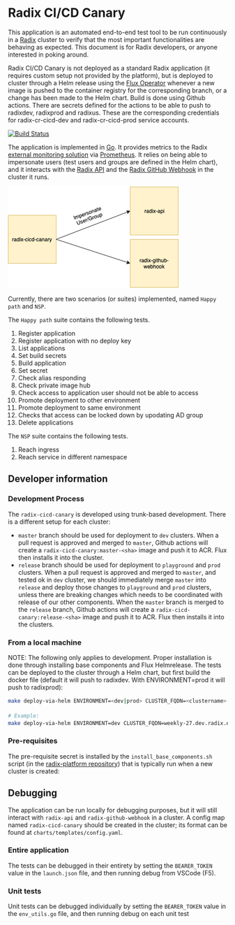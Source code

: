 # Radix CI/CD Canary

This application is an automated end-to-end test tool to be run continuously in a [Radix](https://www.radix.equinor.com) cluster to verify that the most important functionalities are behaving as expected. This document is for Radix developers, or anyone interested in poking around.

Radix CI/CD Canary is not deployed as a standard Radix application (it requires custom setup not provided by the platform), but is deployed to cluster through a Helm release using the [Flux Operator](https://github.com/weaveworks/flux) whenever a new image is pushed to the container registry for the corresponding branch, or a change has been made to the Helm chart. Build is done using Github actions. There are secrets defined for the actions to be able to push to radixdev, radixprod and radixus. These are the corresponding credentials for radix-cr-cicd-dev and radix-cr-cicd-prod service accounts.

[![Build Status](https://github.com/equinor/radix-cicd-canary/workflows/radix-cicd-canary-build/badge.svg)](https://github.com/equinor/radix-cicd-canary/actions?query=workflow%3Aradix-cicd-canary-build)

The application is implemented in [Go](https://golang.org/). It provides metrics to the Radix [external monitoring solution](https://github.com/equinor/radix-monitoring/tree/master/cluster-external-monitoring) via [Prometheus](https://prometheus.io/). It relies on being able to impersonate users (test users and groups are defined in the Helm chart), and it interacts with the [Radix API](https://github.com/equinor/radix-api/) and the [Radix GitHub Webhook](https://github.com/equinor/radix-github-webhook) in the cluster it runs.

![pic](diagrams/radix-cicd-canary.png)

Currently, there are two scenarios (or suites) implemented, named `Happy path` and `NSP`.

The `Happy path` suite contains the following tests.

1. Register application
2. Register application with no deploy key
3. List applications
4. Set build secrets
5. Build application
6. Set secret
7. Check alias responding
8. Check private image hub
9. Check access to application user should not be able to access
10. Promote deployment to other environment
11. Promote deployment to same environment
12. Checks that access can be locked down by upodating AD group
13. Delete applications

The `NSP` suite contains the following tests.

1. Reach ingress
1. Reach service in different namespace

## Developer information

### Development Process

The `radix-cicd-canary` is developed using trunk-based development. There is a different setup for each cluster:

- `master` branch should be used for deployment to `dev` clusters. When a pull request is approved and merged to `master`, Github actions will create a `radix-cicd-canary:master-<sha>` image and push it to ACR. Flux then installs it into the cluster.
- `release` branch should be used for deployment to `playground` and `prod` clusters. When a pull request is approved and merged to `master`, and tested ok in `dev` cluster, we should immediately merge `master` into `release` and deploy those changes to `playground` and `prod` clusters, unless there are breaking changes which needs to be coordinated with release of our other components. When the `master` branch is merged to the `release` branch, Github actions will create a `radix-cicd-canary:release-<sha>` image and push it to ACR. Flux then installs it into the clusters.

### From a local machine

NOTE: The following only applies to development. Proper installation is done through installing base components and Flux Helmrelease. The tests can be deployed to the cluster through a Helm chart, but first build the docker file (default it will push to radixdev. With ENVIRONMENT=prod it will push to radixprod):

```bash
make deploy-via-helm ENVIRONMENT=<dev|prod> CLUSTER_FQDN=<clustername>.<clustertype>.radix.equinor.com

# Example:
make deploy-via-helm ENVIRONMENT=dev CLUSTER_FQDN=weekly-27.dev.radix.equinor.com
```

### Pre-requisites

The pre-requisite secret is installed by the `install_base_components.sh` script (in the [radix-platform repository](https://github.com/equinor/radix-platform/tree/master/scripts)) that is typically run when a new cluster is created:

## Debugging

The application can be run locally for debugging purposes, but it will still interact with `radix-api` and `radix-github-webhook` in a cluster. A config map named `radix-cicd-canary` should be created in the cluster; its format can be found at `charts/templates/config.yaml`.

### Entire application

The tests can be debugged in their entirety by setting the `BEARER_TOKEN` value in the `launch.json` file, and then running debug from VSCode (F5).

### Unit tests

Unit tests can be debugged individually by setting the `BEARER_TOKEN` value in the `env_utils.go` file, and then running debug on each unit test
